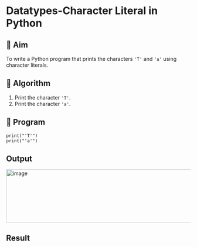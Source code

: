 # Datatypes-Character Literal in Python

## 🎯 Aim
To write a Python program that prints the characters `'T'` and `'a'` using character literals.

## 🧠 Algorithm
1. Print the character `'T'`.
2. Print the character `'a'`.

## 🧾 Program
```
print("'T'")
print("'a'")

```

## Output
<img width="1522" height="145" alt="image" src="https://github.com/user-attachments/assets/150c04f9-0b14-419a-8d7c-b994d2b64595" />

## Result
